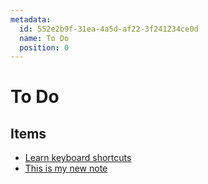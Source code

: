 ```yaml
---
metadata:
  id: 552e2b9f-31ea-4a5d-af22-3f241234ce0d
  name: To Do
  position: 0
---
```


# To Do

## Items

- [Learn keyboard shortcuts](items/17926fc5-2b6a-4a98-87b3-6415c66840c2.md)
- [This is my new note](items/75e7f9da-2e3d-4f77-9ac3-4dcb59c37b29.md)